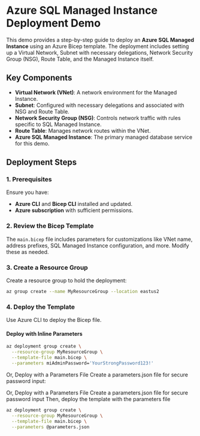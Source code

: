 # Azure SQL Managed Instance Deployment Demo

This demo provides a step-by-step guide to deploy an **Azure SQL Managed Instance** using an Azure Bicep template. The deployment includes setting up a Virtual Network, Subnet with necessary delegations, Network Security Group (NSG), Route Table, and the Managed Instance itself.

## Key Components

- **Virtual Network (VNet)**: A network environment for the Managed Instance.
- **Subnet**: Configured with necessary delegations and associated with NSG and Route Table.
- **Network Security Group (NSG)**: Controls network traffic with rules specific to SQL Managed Instance.
- **Route Table**: Manages network routes within the VNet.
- **Azure SQL Managed Instance**: The primary managed database service for this demo.

## Deployment Steps

### 1. Prerequisites
Ensure you have:
- **Azure CLI** and **Bicep CLI** installed and updated.
- **Azure subscription** with sufficient permissions.

### 2. Review the Bicep Template
The `main.bicep` file includes parameters for customizations like VNet name, address prefixes, SQL Managed Instance configuration, and more. Modify these as needed.

### 3. Create a Resource Group
Create a resource group to hold the deployment:
```bash
az group create --name MyResourceGroup --location eastus2
```

### 4. Deploy the Template
Use Azure CLI to deploy the Bicep file. 

#### Deploy with Inline Parameters
```bash
az deployment group create \
  --resource-group MyResourceGroup \
  --template-file main.bicep \
  --parameters miAdminPassword='YourStrongPassword123!'
```

Or, Deploy with a Parameters File
Create a parameters.json file for secure password input:


Or, Deploy with a Parameters File
Create a parameters.json file for secure password input
Then, deploy the template with the parameters file

```bash
az deployment group create \
  --resource-group MyResourceGroup \
  --template-file main.bicep \
  --parameters @parameters.json
```
